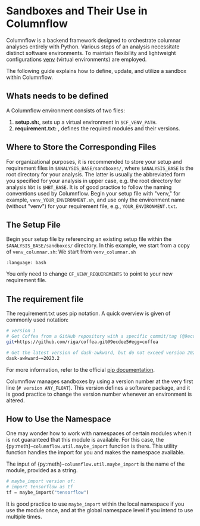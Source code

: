 
# Sandboxes and Their Use in Columnflow
Columnflow is a backend framework designed to orchestrate columnar analyses entirely with Python.
Various steps of an analysis necessitate distinct software environments.
To maintain flexibility and lightweight configurations [venv](https://docs.python.org/3/library/venv.html) (virtual environments) are employed.

The following guide explains how to define, update, and utilize a sandbox within Columnflow.

## Whats needs to be defined
A Columnflow environment consists of two files:
1. **setup.sh:**, sets up a virtual environment in `$CF_VENV_PATH`.
2. **requirement.txt:** , defines the required modules and their versions.

## Where to Store the Corresponding Files

For organizational purposes, it is recommended to store your setup and requirement files in `$ANALYSIS_BASE/sandboxes/`, where `$ANALYSIS_BASE` is the root directory for your analysis.
The latter is usually the abbreviated form you specified for your analysis in upper case, e.g. the root directory for analysis `hbt` is `$HBT_BASE`. 
It is of good practice to follow the naming conventions used by Columnflow.
Begin your setup file with "venv," for example, `venv_YOUR_ENVIRONMENT.sh`, and use only the environment name (without "venv") for your requirement file, e.g., `YOUR_ENVIRONMENT.txt`.

## The Setup File

Begin your setup file by referencing an existing setup file within the `$ANALYSIS_BASE/sandboxes/` directory.
In this example, we start from a copy of `venv_columnar.sh`:
We start from `venv_columnar.sh`
```{literalinclude} ../../sandboxes/venv_columnar.sh
:language: bash
```
You only need to change `CF_VENV_REQUIREMENTS` to point to your new requirement file.

## The requirement file
The requirement.txt uses pip notation.
A quick overview is given of commonly used notation:
```bash
# version 1
# Get Coffea from a GitHub repository with a specific commit/tag (@9ecdee5) as an egg file named coffea (#egg=coffea).
git+https://github.com/riga/coffea.git@9ecdee5#egg=coffea

# Get the latest version of dask-awkward, but do not exceed version 2023.2.
dask-awkward~=2023.2
```
For more information, refer to the official [pip documentation](https://pip.pypa.io/en/stable/reference/requirements-file-format/).

Columnflow manages sandboxes by using a version number at the very first line (`# version ANY_FLOAT`).
This version defines a software package, and it is good practice to change the version number whenever an environment is altered.

## How to Use the Namespace
One may wonder how to work with namespaces of certain modules when it is not guaranteed that this module is available.
For this case, the {py:meth}`~columnflow.util.maybe_import` function is there.
This utility function handles the import for you and makes the namespace available.

The input of {py:meth}`~columnflow.util.maybe_import` is the name of the module, provided as a string.
```python
# maybe_import version of:
# import tensorflow as tf
tf = maybe_import("tensorflow")
```
It is good practice to use `maybe_import` within the local namespace if you use the module once, and at the global namespace level if you intend to use multiple times.

